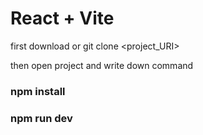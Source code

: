 # React + Vite 

first download or git clone <project_URI>

then open project and write down command  
### npm install 
### npm run dev 
